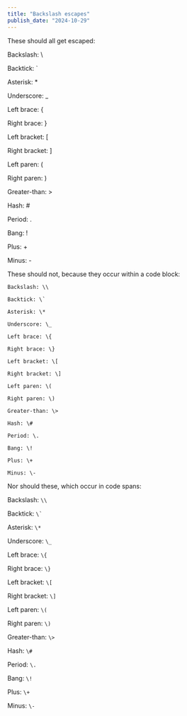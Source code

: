 ```yaml
---
title: "Backslash escapes"
publish_date: "2024-10-29"
---
```


These should all get escaped:

Backslash: \\

Backtick: \`

Asterisk: \*

Underscore: \_

Left brace: \{

Right brace: \}

Left bracket: \[

Right bracket: \]

Left paren: \(

Right paren: \)

Greater-than: \>

Hash: \#

Period: \.

Bang: \!

Plus: \+

Minus: \-

These should not, because they occur within a code block:

	Backslash: \\

	Backtick: \`

	Asterisk: \*

	Underscore: \_

	Left brace: \{

	Right brace: \}

	Left bracket: \[

	Right bracket: \]

	Left paren: \(

	Right paren: \)

	Greater-than: \>

	Hash: \#

	Period: \.

	Bang: \!

	Plus: \+

	Minus: \-

Nor should these, which occur in code spans:

Backslash: `\\`

Backtick: `` \` ``

Asterisk: `\*`

Underscore: `\_`

Left brace: `\{`

Right brace: `\}`

Left bracket: `\[`

Right bracket: `\]`

Left paren: `\(`

Right paren: `\)`

Greater-than: `\>`

Hash: `\#`

Period: `\.`

Bang: `\!`

Plus: `\+`

Minus: `\-`
